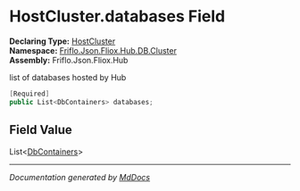 ﻿<!--  
  <auto-generated>   
    The contents of this file were generated by a tool.  
    Changes to this file may be list if the file is regenerated  
  </auto-generated>   
-->

# HostCluster.databases Field

**Declaring Type:** [HostCluster](../index.md)  
**Namespace:** [Friflo.Json.Fliox.Hub.DB.Cluster](../../index.md)  
**Assembly:** Friflo.Json.Fliox.Hub

list of databases hosted by Hub

```csharp
[Required]
public List<DbContainers> databases;
```

## Field Value

List\<[DbContainers](../../DbContainers/index.md)\>

___

*Documentation generated by [MdDocs](https://github.com/ap0llo/mddocs)*
